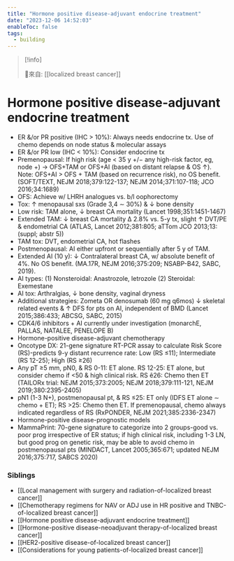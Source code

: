 ```yaml
---
title: "Hormone positive disease-adjuvant endocrine treatment"
date: "2023-12-06 14:52:03"
enableToc: false
tags:
  - building
---
```


> [!info]
>
> 🌱來自: [[localized breast cancer]]

# Hormone positive disease-adjuvant endocrine treatment

- ER &/or PR positive (IHC > 10%): Always needs endocrine tx. Use of chemo depends on node status & molecular assays
- ER &/or PR low (IHC < 10%): Consider endocrine tx
- Premenopausal: If high risk (age < 35 y +/− any high-risk factor, eg, node +) → OFS+TAM or OFS+AI (based on distant relapse & OS ↑). Note: OFS+AI > OFS + TAM (based on recurrence risk), no OS benefit. (SOFT/TEXT, NEJM 2018;379:122-137; NEJM 2014;371:107-118; JCO 2016;34:1689)
- OFS: Achieve w/ LHRH analogues vs. b/l oophorectomy
- Tox: ↑ menopausal sxs (Grade 3,4 ∼ 30%) & ↓ bone density
- Low risk: TAM alone, ↓ breast CA mortality (Lancet 1998;351:1451-1467)
- Extended TAM: ↓ breast CA mortality Δ 2.8% vs. 5-y tx, slight ↑ DVT/PE & endometrial CA (ATLAS, Lancet 2012;381:805; aTTom JCO 2013;13:(suppl; abstr 5))
- TAM tox: DVT, endometrial CA, hot flashes
- Postmenopausal: AI either upfront or sequentially after 5 y of TAM.
- Extended AI (10 y): ↓ Contralateral breast CA, w/ absolute benefit of 4%. No OS benefit. (MA.17R, NEJM 2016;375:209; NSABP-B42, SABC, 2019).
- AI types: (1) Nonsteroidal: Anastrozole, letrozole (2) Steroidal: Exemestane
- AI tox: Arthralgias, ↓ bone density, vaginal dryness
- Additional strategies: Zometa OR denosumab (60 mg q6mos) ↓ skeletal related events & ↑ DFS for pts on AI, independent of BMD (Lancet 2015;386:433; ABCSG, SABC, 2015)
- CDK4/6 inhibitors + AI currently under investigation (monarchE, PALLAS, NATALEE, PENELOPE B)
- Hormone-positive disease-adjuvant chemotherapy
- Oncotype DX: 21-gene signature RT-PCR assay to calculate Risk Score (RS)-predicts 9-y distant recurrence rate: Low (RS ≤11); Intermediate (RS 12-25); High (RS ≥26)
- Any pT ≥5 mm, pN0, & RS 0-11: ET alone. RS 12-25: ET alone, but consider chemo if <50 & high clinical risk. RS ê26: Chemo then ET (TAILORx trial: NEJM 2015;373:2005; NEJM 2018;379:111-121, NEJM 2019;380:2395-2405)
- pN1 (1-3 N+), postmenopausal pt, & RS ≤25: ET only (IDFS ET alone ∼ chemo + ET); RS >25: Chemo then ET. If premenopausal, chemo always indicated regardless of RS (RxPONDER, NEJM 2021;385:2336-2347)
- Hormone-positive disease-prognostic models
- MammaPrint: 70-gene signature to categorize into 2 groups-good vs. poor prog irrespective of ER status; if high clinical risk, including 1-3 LN, but good prog on genetic risk, may be able to avoid chemo in postmenopausal pts (MINDACT, Lancet 2005;365:671; updated NEJM 2016;375:717, SABCS 2020)

### Siblings

- [[Local management with surgery and radiation-of-localized breast cancer]]
- [[Chemotherapy regimens for NAV or ADJ use in HR positive and TNBC-of-localized breast cancer]]
- [[Hormone positive disease-adjuvant endocrine treatment]]
- [[Hormone-positive disease-neoadjuvant therapy-of-localized breast cancer]]
- [[HER2-positive disease-of-localized breast cancer]]
- [[Considerations for young patients-of-localized breast cancer]]
